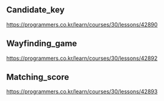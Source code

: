 ## Candidate_key

https://programmers.co.kr/learn/courses/30/lessons/42890

## Wayfinding_game

https://programmers.co.kr/learn/courses/30/lessons/42892

## Matching_score

https://programmers.co.kr/learn/courses/30/lessons/42893
